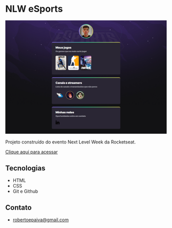 # NLW eSports

![preview](./.github/preview.png)

Projeto construído do evento Next Level Week da Rocketseat.

[Clique aqui para acessar](https://robertoeller.github.io/NLW/)

## Tecnologias

- HTML
- CSS
- Git e Github

## Contato 

- robertoepaiva@gmail.com